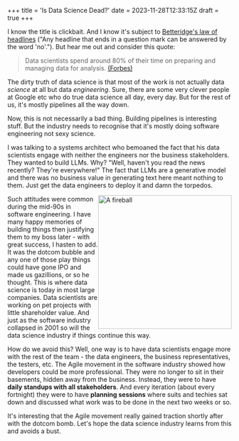 +++
title = 'Is Data Science Dead?'
date = 2023-11-28T12:33:15Z
draft = true
+++

I know the title is clickbait. And I know it's subject to [Betteridge's law of headlines](https://en.wikipedia.org/wiki/Betteridge%27s_law_of_headlines) ("Any headline that ends in a question mark can be answered by the word 'no'."). But hear me out and consider this quote:

> Data scientists spend around 80% of their time on preparing and managing data for analysis. 
> [(Forbes)](https://www.forbes.com/sites/gilpress/2016/03/23/data-preparation-most-time-consuming-least-enjoyable-data-science-task-survey-says/)
 
The dirty truth of data science is that most of the work is not actually data _science_ at all but data _engineering_.
Sure, there are some very clever people at Google etc who do true data science all day, every day. 
But for the rest of us, it's mostly pipelines all the way down.

Now, this is not necessarily a bad thing. Building pipelines is interesting stuff. But the industry needs to recognise that it's mostly doing software engineering not sexy science.

I was talking to a systems architect who bemoaned the fact that his data scientists engage with neither the engineers nor the business stakeholders. 
They wanted to build LLMs. Why? "Well, haven't you read the news recently? They're everywhere!"
The fact that LLMs are a generative model and there was no business value in generating text here meant nothing to them.
Just get the data engineers to deploy it and damn the torpedos.

<img style="float: right;" src="/img/blog/nuclear_explosion.jpg"  width="300" title="Look what will happen to data science if it doesn't behave" alt="A fireball" >

Such attitudes were common during the mid-90s in software engineering. 
I have many happy memories of building things then justifying them to my boss later - with great success, I hasten to add. 
It was the dotcom bubble and any one of those play things could have gone IPO and made us gazillions, or so he thought. 
This is where data science is today in most large companies. Data scientists are working on pet projects with little shareholder value. 
And just as the software industry collapsed in 2001 so will the data science industry if things continue this way.


How do we avoid this?
Well, one way is to have data scientists engage more with the rest of the team - the data engineers, the business representatives, the testers, etc.
The Agile movement in the software industry showed how developers could be more professional. 
They were no longer to sit in their basements, hidden away from the business. 
Instead, they were to have **daily standups with all stakeholders**. And every iteration (about every fortnight) they were to have **planning sessions** where suits and techies sat down and discussed what work was to be done in the next two weeks or so.

It's interesting that the Agile movement really gained traction shortly after with the dotcom bomb. Let's hope the data science industry learns from this and avoids a bust.
